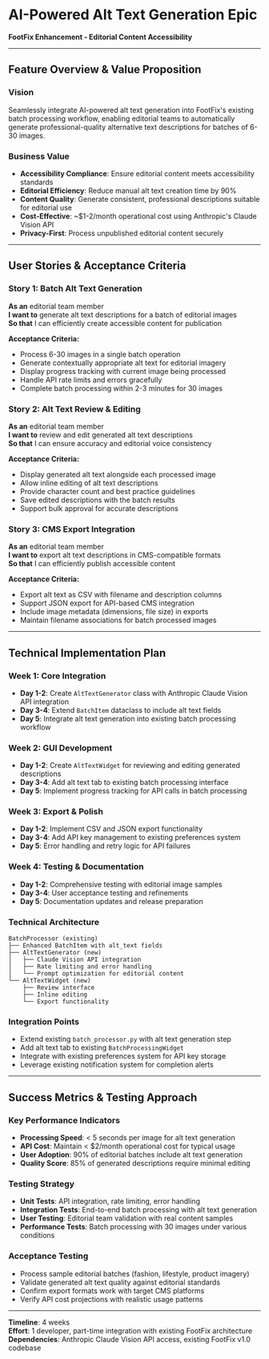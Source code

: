 # AI-Powered Alt Text Generation Epic
**FootFix Enhancement - Editorial Content Accessibility**

---

## Feature Overview & Value Proposition

### Vision
Seamlessly integrate AI-powered alt text generation into FootFix's existing batch processing workflow, enabling editorial teams to automatically generate professional-quality alternative text descriptions for batches of 6-30 images.

### Business Value
- **Accessibility Compliance**: Ensure editorial content meets accessibility standards
- **Editorial Efficiency**: Reduce manual alt text creation time by 90%
- **Content Quality**: Generate consistent, professional descriptions suitable for editorial use
- **Cost-Effective**: ~$1-2/month operational cost using Anthropic's Claude Vision API
- **Privacy-First**: Process unpublished editorial content securely

---

## User Stories & Acceptance Criteria

### Story 1: Batch Alt Text Generation
**As an** editorial team member  
**I want to** generate alt text descriptions for a batch of editorial images  
**So that** I can efficiently create accessible content for publication

**Acceptance Criteria:**
- Process 6-30 images in a single batch operation
- Generate contextually appropriate alt text for editorial imagery
- Display progress tracking with current image being processed
- Handle API rate limits and errors gracefully
- Complete batch processing within 2-3 minutes for 30 images

### Story 2: Alt Text Review & Editing
**As an** editorial team member  
**I want to** review and edit generated alt text descriptions  
**So that** I can ensure accuracy and editorial voice consistency

**Acceptance Criteria:**
- Display generated alt text alongside each processed image
- Allow inline editing of alt text descriptions
- Provide character count and best practice guidelines
- Save edited descriptions with the batch results
- Support bulk approval for accurate descriptions

### Story 3: CMS Export Integration
**As an** editorial team member  
**I want to** export alt text descriptions in CMS-compatible formats  
**So that** I can efficiently publish accessible content

**Acceptance Criteria:**
- Export alt text as CSV with filename and description columns
- Support JSON export for API-based CMS integration
- Include image metadata (dimensions, file size) in exports
- Maintain filename associations for batch processed images

---

## Technical Implementation Plan

### Week 1: Core Integration
- **Day 1-2**: Create `AltTextGenerator` class with Anthropic Claude Vision API integration
- **Day 3-4**: Extend `BatchItem` dataclass to include alt text fields
- **Day 5**: Integrate alt text generation into existing batch processing workflow

### Week 2: GUI Development
- **Day 1-2**: Create `AltTextWidget` for reviewing and editing generated descriptions
- **Day 3-4**: Add alt text tab to existing batch processing interface
- **Day 5**: Implement progress tracking for API calls in batch processing

### Week 3: Export & Polish
- **Day 1-2**: Implement CSV and JSON export functionality
- **Day 3-4**: Add API key management to existing preferences system
- **Day 5**: Error handling and retry logic for API failures

### Week 4: Testing & Documentation
- **Day 1-2**: Comprehensive testing with editorial image samples
- **Day 3-4**: User acceptance testing and refinements
- **Day 5**: Documentation updates and release preparation

### Technical Architecture
```
BatchProcessor (existing)
├── Enhanced BatchItem with alt_text fields
├── AltTextGenerator (new)
│   ├── Claude Vision API integration
│   ├── Rate limiting and error handling
│   └── Prompt optimization for editorial content
└── AltTextWidget (new)
    ├── Review interface
    ├── Inline editing
    └── Export functionality
```

### Integration Points
- Extend existing `batch_processor.py` with alt text generation step
- Add alt text tab to existing `BatchProcessingWidget`
- Integrate with existing preferences system for API key storage
- Leverage existing notification system for completion alerts

---

## Success Metrics & Testing Approach

### Key Performance Indicators
- **Processing Speed**: < 5 seconds per image for alt text generation
- **API Cost**: Maintain < $2/month operational cost for typical usage
- **User Adoption**: 90% of editorial batches include alt text generation
- **Quality Score**: 85% of generated descriptions require minimal editing

### Testing Strategy
- **Unit Tests**: API integration, rate limiting, error handling
- **Integration Tests**: End-to-end batch processing with alt text generation
- **User Testing**: Editorial team validation with real content samples
- **Performance Tests**: Batch processing with 30 images under various conditions

### Acceptance Testing
- Process sample editorial batches (fashion, lifestyle, product imagery)
- Validate generated alt text quality against editorial standards
- Confirm export formats work with target CMS platforms
- Verify API cost projections with realistic usage patterns

---

**Timeline**: 4 weeks  
**Effort**: 1 developer, part-time integration with existing FootFix architecture  
**Dependencies**: Anthropic Claude Vision API access, existing FootFix v1.0 codebase